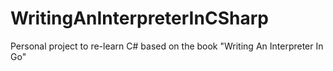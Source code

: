 # WritingAnInterpreterInCSharp
Personal project to re-learn C# based on the book "Writing An Interpreter In Go"
